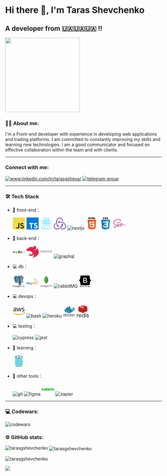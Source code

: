 
# Hi there 👋, I'm Taras Shevchenko 
## A developer from 🇺🇦🇺🇦🇺🇦 !!

<img src="https://media.tenor.com/NCRHhqkXrJYAAAAi/programmers-go-internet.gif" height="240" width="240">

### :man_technologist: About me:

I'm a Front-end developer with experience in developing web applications and trading platforms. I am committed to constantly improving my skills and learning new technologies. I am a good communicator and focused on effective collaboration within the team and with clients.

---

### Connect with me:

<p align="left">
  <a href="https://linkedin.com/in/www.linkedin.com/in/tarasgsheva/" target="blank"><img align="center" src="https://raw.githubusercontent.com/rahuldkjain/github-profile-readme-generator/master/src/images/icons/Social/linked-in-alt.svg" alt="www.linkedin.com/in/tarasgsheva/" height="30" width="40" /></a>
  <a href="https://t.me/tgsheva" target="_blank">
      <img align="center" src="https://cdn-icons-png.flaticon.com/512/2111/2111646.png" width="40" height="40" alt="telegram group" />
    </a>
</p>

---

### 🛠 Tech Stack

- 👯 front-end： <p align="left"><img src="https://raw.githubusercontent.com/devicons/devicon/master/icons/javascript/javascript-original.svg" alt="javascript" width="40" height="40"/>&nbsp;<img src="https://raw.githubusercontent.com/devicons/devicon/master/icons/typescript/typescript-original.svg" alt="typescript" width="40" height="40"/>&nbsp;<img src="https://raw.githubusercontent.com/devicons/devicon/master/icons/react/react-original-wordmark.svg" alt="react" width="40" height="40"/>&nbsp;<img src="https://raw.githubusercontent.com/devicons/devicon/master/icons/redux/redux-original.svg" alt="redux" width="40" height="40"/>&nbsp;<img src="https://cdn.worldvectorlogo.com/logos/nextjs-2.svg" alt="nextjs" width="40" height="40"/>&nbsp;<img src="https://raw.githubusercontent.com/devicons/devicon/master/icons/html5/html5-original-wordmark.svg" alt="html5" width="40" height="40"/>&nbsp;<img src="https://raw.githubusercontent.com/devicons/devicon/master/icons/css3/css3-original-wordmark.svg" alt="css3" width="40" height="40"/>&nbsp;<img src="https://raw.githubusercontent.com/devicons/devicon/master/icons/sass/sass-original.svg" alt="sass" width="40" height="40"/>&nbsp;</p>
- 🔭 back-end： <p align="left"><img src="https://raw.githubusercontent.com/devicons/devicon/master/icons/nodejs/nodejs-original-wordmark.svg" alt="nodejs" width="40" height="40"/>&nbsp;<img src="https://raw.githubusercontent.com/devicons/devicon/master/icons/nestjs/nestjs-plain.svg" alt="nestjs" width="40" height="40"/>&nbsp;<img src="https://raw.githubusercontent.com/devicons/devicon/master/icons/express/express-original-wordmark.svg" alt="express" width="40" height="40"/>&nbsp;<img src="https://www.vectorlogo.zone/logos/graphql/graphql-icon.svg" alt="graphql" width="40" height="40"/>&nbsp;</p>
- 💻 db： <p align="left"><img src="https://raw.githubusercontent.com/devicons/devicon/master/icons/postgresql/postgresql-original-wordmark.svg" alt="postgresql" width="40" height="40"/>&nbsp;<img src="https://raw.githubusercontent.com/devicons/devicon/master/icons/mysql/mysql-original-wordmark.svg" alt="mysql" width="40" height="40"/>&nbsp;<img src="https://raw.githubusercontent.com/devicons/devicon/master/icons/mongodb/mongodb-original-wordmark.svg" alt="mongodb" width="40" height="40"/>&nbsp;<img src="https://www.vectorlogo.zone/logos/rabbitmq/rabbitmq-icon.svg" alt="rabbitMQ" width="40" height="40"/>&nbsp;<img src="https://raw.githubusercontent.com/devicons/devicon/master/icons/bootstrap/bootstrap-plain-wordmark.svg" alt="bootstrap" width="40" height="40"/>&nbsp;</p>
- 💻 devops： <p align="left"><img src="https://raw.githubusercontent.com/devicons/devicon/master/icons/amazonwebservices/amazonwebservices-original-wordmark.svg" alt="aws" width="40" height="40"/>&nbsp;<img src="https://www.vectorlogo.zone/logos/gnu_bash/gnu_bash-icon.svg" alt="bash" width="40" height="40"/>&nbsp;<img src="https://www.vectorlogo.zone/logos/heroku/heroku-icon.svg" alt="heroku" width="40" height="40"/>&nbsp;<img src="https://raw.githubusercontent.com/devicons/devicon/master/icons/docker/docker-original-wordmark.svg" alt="docker" width="40" height="40"/>&nbsp;<img src="https://raw.githubusercontent.com/devicons/devicon/master/icons/redis/redis-original-wordmark.svg" alt="redis" width="40" height="40"/>&nbsp;</p>
- 💻 testing： <p align="left"><img src="https://raw.githubusercontent.com/simple-icons/simple-icons/6e46ec1fc23b60c8fd0d2f2ff46db82e16dbd75f/icons/cypress.svg" alt="cypress" width="40" height="40"/>&nbsp;<img src="https://www.vectorlogo.zone/logos/jestjsio/jestjsio-icon.svg" alt="jest" width="40" height="40"/></p>
- 🌱 learning： <p align="left"><img src="https://raw.githubusercontent.com/devicons/devicon/master/icons/go/go-original.svg" alt="go" width="40" height="40"/></p>
- 🌱 other tools： <p align="left"><img src="https://www.vectorlogo.zone/logos/git-scm/git-scm-icon.svg" alt="git" width="40" height="40"/>&nbsp;<img src="https://www.vectorlogo.zone/logos/figma/figma-icon.svg" alt="figma" width="40" height="40"/>&nbsp;<img src="https://raw.githubusercontent.com/devicons/devicon/master/icons/nginx/nginx-original.svg" alt="nginx" width="40" height="40"/>&nbsp;<img src="https://www.vectorlogo.zone/logos/zapier/zapier-icon.svg" alt="zapier" width="40" height="40"/>&nbsp;</p>

---

### 💻 Codewars:

![codewars](https://www.codewars.com/users/TarikSheva/badges/large)

### ⚙️ GitHub stats:

<p><img align="left" src="https://github-readme-stats.vercel.app/api/top-langs?username=tarasgshevchenko&theme=dark&background=000000&show_icons=true&locale=en&layout=compact" alt="tarasgshevchenko" /></p>

<p>&nbsp;<img align="center" src="https://github-readme-stats.vercel.app/api?username=tarasgshevchenko&theme=dark&background=000000&show_icons=true&locale=en" alt="tarasgshevchenko" /></p>

<p><img align="center" src="https://github-readme-streak-stats.herokuapp.com/?user=tarasgshevchenko&theme=dark&background=000000&" alt="tarasgshevchenko" /></p>

![](https://komarev.com/ghpvc/?username=tarasgshevchenko&label=PROFILE+VIEWS&color=blueviolet)
